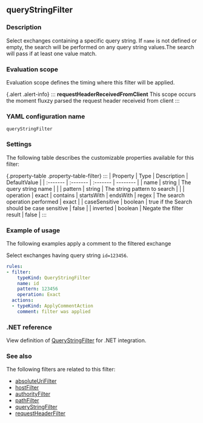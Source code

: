 ## queryStringFilter

### Description

Select exchanges containing a specific query string. If `name` is not defined or empty, the search will be performed on any query string values.The search will pass if at least one value match.

### Evaluation scope

Evaluation scope defines the timing where this filter will be applied. 

{.alert .alert-info}
:::
**requestHeaderReceivedFromClient** This scope occurs the moment fluxzy parsed the request header receiveid from client
:::

### YAML configuration name

    queryStringFilter

### Settings

The following table describes the customizable properties available for this filter: 

{.property-table .property-table-filter}
:::
| Property | Type | Description | DefaultValue |
| :------- | :------- | :------- | -------- |
| name | string | The query string name |  |
| pattern | string | The string pattern to search |  |
| operation | exact \| contains \| startsWith \| endsWith \| regex | The search operation performed | exact |
| caseSensitive | boolean | true if the Search should be case sensitive | false |
| inverted | boolean | Negate the filter result | false |
:::

### Example of usage

The following examples apply a comment to the filtered exchange

Select exchanges having query string `id=123456`.

```yaml
rules:
- filter:
    typeKind: QueryStringFilter
    name: id
    pattern: 123456
    operation: Exact
  actions:
  - typeKind: ApplyCommentAction
    comment: filter was applied
```


### .NET reference

View definition of [QueryStringFilter](https://docs.fluxzy.io/api/Fluxzy.Rules.Filters.RequestFilters.QueryStringFilter.html) for .NET integration.

### See also

The following filters are related to this filter: 

 - [absoluteUriFilter](absoluteUriFilter)
 - [hostFilter](hostFilter)
 - [authorityFilter](authorityFilter)
 - [pathFilter](pathFilter)
 - [queryStringFilter](queryStringFilter)
 - [requestHeaderFilter](requestHeaderFilter)

